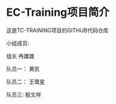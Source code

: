 # EC-Training项目简介

这是TC-TRAINING项目的GITHUB代码仓库

小组成员:	

  组长	冉雄雄 
	
  队员一： 黄凯 
	
  队员二： 王鹭星  
	
  队员三:	殷文祥 
